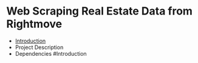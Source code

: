 # Web Scraping Real Estate Data from Rightmove
* [Introduction](#intro)
* Project Description
* Dependencies
<a name = intro> #Introduction </a>

